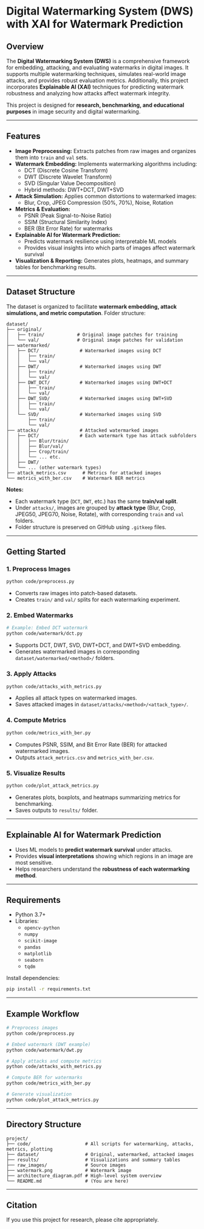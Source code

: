 # Digital Watermarking System (DWS) with XAI for Watermark Prediction

## Overview
The **Digital Watermarking System (DWS)** is a comprehensive framework for embedding, attacking, and evaluating watermarks in digital images. It supports multiple watermarking techniques, simulates real-world image attacks, and provides robust evaluation metrics. Additionally, this project incorporates **Explainable AI (XAI)** techniques for predicting watermark robustness and analyzing how attacks affect watermark integrity.

This project is designed for **research, benchmarking, and educational purposes** in image security and digital watermarking.

---

## Features
- **Image Preprocessing:** Extracts patches from raw images and organizes them into `train` and `val` sets.
- **Watermark Embedding:** Implements watermarking algorithms including:
  - DCT (Discrete Cosine Transform)
  - DWT (Discrete Wavelet Transform)
  - SVD (Singular Value Decomposition)
  - Hybrid methods: DWT+DCT, DWT+SVD
- **Attack Simulation:** Applies common distortions to watermarked images:
  - Blur, Crop, JPEG Compression (50%, 70%), Noise, Rotation
- **Metrics & Evaluation:**
  - PSNR (Peak Signal-to-Noise Ratio)
  - SSIM (Structural Similarity Index)
  - BER (Bit Error Rate) for watermarks
- **Explainable AI for Watermark Prediction:** 
  - Predicts watermark resilience using interpretable ML models
  - Provides visual insights into which parts of images affect watermark survival
- **Visualization & Reporting:** Generates plots, heatmaps, and summary tables for benchmarking results.

---

## Dataset Structure

The dataset is organized to facilitate **watermark embedding, attack simulations, and metric computation**. Folder structure:

```
dataset/
├── original/
│   ├── train/            # Original image patches for training
│   └── val/              # Original image patches for validation
├── watermarked/
│   ├── DCT/               # Watermarked images using DCT
│   │   ├── train/
│   │   └── val/
│   ├── DWT/               # Watermarked images using DWT
│   │   ├── train/
│   │   └── val/
│   ├── DWT_DCT/           # Watermarked images using DWT+DCT
│   │   ├── train/
│   │   └── val/
│   ├── DWT_SVD/           # Watermarked images using DWT+SVD
│   │   ├── train/
│   │   └── val/
│   └── SVD/               # Watermarked images using SVD
│       ├── train/
│       └── val/
├── attacks/               # Attacked watermarked images
│   ├── DCT/               # Each watermark type has attack subfolders
│   │   ├── Blur/train/
│   │   ├── Blur/val/
│   │   ├── Crop/train/
│   │   └── ... etc.
│   ├── DWT/
│   └── ... (other watermark types)
├── attack_metrics.csv      # Metrics for attacked images
└── metrics_with_ber.csv    # Watermark BER metrics
```

**Notes:**
- Each watermark type (`DCT`, `DWT`, etc.) has the same **train/val split**.
- Under `attacks/`, images are grouped by **attack type** (Blur, Crop, JPEG50, JPEG70, Noise, Rotate), with corresponding `train` and `val` folders.
- Folder structure is preserved on GitHub using `.gitkeep` files.

---

## Getting Started

### 1. Preprocess Images
```bash
python code/preprocess.py
```
* Converts raw images into patch-based datasets.
* Creates `train/` and `val/` splits for each watermarking experiment.

### 2. Embed Watermarks
```bash
# Example: Embed DCT watermark
python code/watermark/dct.py
```
* Supports DCT, DWT, SVD, DWT+DCT, and DWT+SVD embedding.
* Generates watermarked images in corresponding `dataset/watermarked/<method>/` folders.

### 3. Apply Attacks
```bash
python code/attacks_with_metrics.py
```
* Applies all attack types on watermarked images.
* Saves attacked images in `dataset/attacks/<method>/<attack_type>/`.

### 4. Compute Metrics
```bash
python code/metrics_with_ber.py
```
* Computes PSNR, SSIM, and Bit Error Rate (BER) for attacked watermarked images.
* Outputs `attack_metrics.csv` and `metrics_with_ber.csv`.

### 5. Visualize Results
```bash
python code/plot_attack_metrics.py
```
* Generates plots, boxplots, and heatmaps summarizing metrics for benchmarking.
* Saves outputs to `results/` folder.

---

## Explainable AI for Watermark Prediction

* Uses ML models to **predict watermark survival** under attacks.
* Provides **visual interpretations** showing which regions in an image are most sensitive.
* Helps researchers understand the **robustness of each watermarking method**.

---

## Requirements

* Python 3.7+
* Libraries:
  * `opencv-python`
  * `numpy`
  * `scikit-image`
  * `pandas`
  * `matplotlib`
  * `seaborn`
  * `tqdm`

Install dependencies:
```bash
pip install -r requirements.txt
```

---

## Example Workflow

```bash
# Preprocess images
python code/preprocess.py

# Embed watermark (DWT example)
python code/watermark/dwt.py

# Apply attacks and compute metrics
python code/attacks_with_metrics.py

# Compute BER for watermarks
python code/metrics_with_ber.py

# Generate visualization
python code/plot_attack_metrics.py
```

---

## Directory Structure

```
project/
├── code/                    # All scripts for watermarking, attacks, metrics, plotting
├── dataset/                 # Original, watermarked, attacked images
├── results/                 # Visualizations and summary tables
├── raw_images/              # Source images
├── watermark.png            # Watermark image
├── architecture_diagram.pdf # High-level system overview
└── README.md                # (You are here)
```

---

## Citation

If you use this project for research, please cite appropriately.
